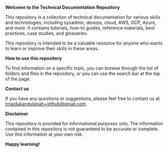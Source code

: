 **Welcome to the Technical Documentation Repository**

This repository is a collection of technical documentation for various skills and technologies, including sysadmin, devops, cloud, AWS, GCP, Azure, and more. It contains tutorials, how-to guides, reference materials, best practices, case studies, and glossaries.

This repository is intended to be a valuable resource for anyone who wants to learn or improve their skills in these areas.

**How to use this repository**

To find information on a specific topic, you can browse through the list of folders and files in the repository, or you can use the search bar at the top of the page.

**Contact us**

If you have any questions or suggestions, please feel free to contact us at lrnaidukandulapati+github@gmail.com.

**Disclaimer**

This repository is provided for informational purposes only. The information contained in this repository is not guaranteed to be accurate or complete. Use this information at your own risk.

**Happy learning!**